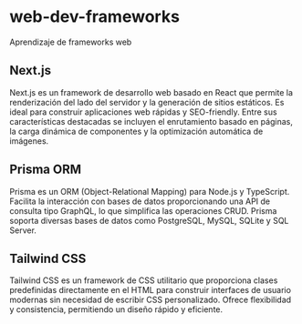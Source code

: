 # web-dev-frameworks

Aprendizaje de frameworks web

## Next.js

Next.js es un framework de desarrollo web basado en React que permite la renderización del lado del servidor y la generación de sitios estáticos. Es ideal para construir aplicaciones web rápidas y SEO-friendly. Entre sus características destacadas se incluyen el enrutamiento basado en páginas, la carga dinámica de componentes y la optimización automática de imágenes.

## Prisma ORM

Prisma es un ORM (Object-Relational Mapping) para Node.js y TypeScript. Facilita la interacción con bases de datos proporcionando una API de consulta tipo GraphQL, lo que simplifica las operaciones CRUD. Prisma soporta diversas bases de datos como PostgreSQL, MySQL, SQLite y SQL Server.

## Tailwind CSS

Tailwind CSS es un framework de CSS utilitario que proporciona clases predefinidas directamente en el HTML para construir interfaces de usuario modernas sin necesidad de escribir CSS personalizado. Ofrece flexibilidad y consistencia, permitiendo un diseño rápido y eficiente.
